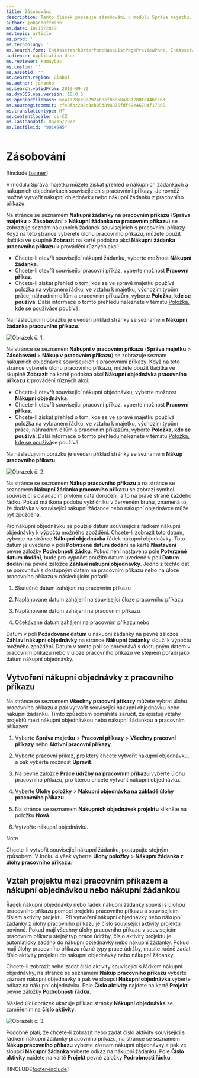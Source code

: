 ```yaml
---
title: Zásobování
description: Tento článek popisuje zásobování v modulu Správa majetku.
author: johanhoffmann
ms.date: 10/15/2019
ms.topic: article
ms.prod: ''
ms.technology: ''
ms.search.form: EntAssetWorkOrderPurchaseListPagePreviewPane, EntAssetWorkOrderPurchaseListPage, EntAssetWorkOrderPurchaseLineAmountInfoPart, EntAssetWorkOrderPurchReqListPage
audience: Application User
ms.reviewer: kamaybac
ms.custom: ''
ms.assetid: ''
ms.search.region: Global
ms.author: johanho
ms.search.validFrom: 2019-09-30
ms.dyn365.ops.version: 10.0.5
ms.openlocfilehash: 6e41a28ec922924b0ef86858a881280fd44bfe63
ms.sourcegitcommit: cfe8fbc202c3eb05d894076fdf99e46704f17365
ms.translationtype: HT
ms.contentlocale: cs-CZ
ms.lasthandoff: 06/15/2022
ms.locfileid: "9014945"
---
```

# <a name="procurement"></a>Zásobování

[!include [banner](../../includes/banner.md)]

V modulu Správa majetku můžete získat přehled o nákupních žádankách a nákupních objednávkách souvisejících s pracovními příkazy. Je rovněž možné vytvořit nákupní objednávku nebo nákupní žádanku z pracovního příkazu.

Na stránce se seznamem **Nákupní žádanky na pracovním příkazu** (**Správa majetku** > **Zásobování** > **Nákupní žádanka na pracovním příkazu**) se zobrazuje seznam nákupních žádanek souvisejících s pracovními příkazy. Když na této stránce vyberete úlohu pracovního příkazu, můžete použít tlačítka ve skupině **Zobrazit** na kartě podokna akcí **Nákupní žádanka pracovního příkazu** k provádění různých akcí:

- Chcete-li otevřít související nákupní žádanku, vyberte možnost **Nákupní žádanka**. 
- Chcete-li otevřít související pracovní příkaz, vyberte možnost **Pracovní příkaz**.
- Chcete-li získat přehled o tom, kde se ve správě majetku používá položka na vybraném řádku, ve vztahu k majetku, výchozím typům práce, náhradním dílům a pracovním příkazům, vyberte **Položka, kde se používá**. Další informace o tomto přehledu naleznete v tématu [Položka, kde se používá](../controlling-and-reporting/item-where-used.md)se používá.

Na následujícím obrázku je uveden příklad stránky se seznamem **Nákupní žádanka pracovního příkazu**.

![Obrázek č. 1.](media/08-work-orders.png)


Na stránce se seznamem **Nákupní v pracovním příkazu** (**Správa majetku** > **Zásobování** > **Nákup v pracovním příkazu**) se zobrazuje seznam nákupních objednávek souvisejících s pracovními příkazy. Když na této stránce vyberete úlohu pracovního příkazu, můžete použít tlačítka ve skupině **Zobrazit** na kartě podokna akcí **Nákupní objednávka pracovního příkazu** k provádění různých akcí:

- Chcete-li otevřít související nákupní objednávku, vyberte možnost **Nákupní objednávka**. 
- Chcete-li otevřít související pracovní příkaz, vyberte možnost **Pracovní příkaz**.
- Chcete-li získat přehled o tom, kde se ve správě majetku používá položka na vybraném řádku, ve vztahu k majetku, výchozím typům práce, náhradním dílům a pracovním příkazům, vyberte **Položka, kde se používá**. Další informace o tomto přehledu naleznete v tématu [Položka, kde se používá](../controlling-and-reporting/item-where-used.md)se používá.

Na následujícím obrázku je uveden příklad stránky se seznamem **Nákup pracovního příkazu**.

![Obrázek č. 2.](media/09-work-orders.png)


Na stránce se seznamem **Nákup pracovního příkazu** a na stránce se seznamem **Nákupní žádanka pracovního příkazu** se zobrazí symbol související s ovládacím prvkem data doručení, a to na pravé straně každého řádku. Pokud má ikona podobu vykřičníku v červeném kruhu, znamená to, že dodávka v související nákupní žádance nebo nákupní objednávce může být zpožděna.

Pro nákupní objednávku se použije datum související s řádkem nákupní objednávky k výpočtu možného zpoždění. Chcete-li zobrazit toto datum, vyberte na stránce **Nákupní objednávka** řádek nákupní objednávky. Toto datum je uvedeno v poli **Potvrzené datum dodání** na kartě **Nastavení** pevné záložky **Podrobnosti žádku**. Pokud není nastaveno pole **Potvrzené datum dodání**, bude pro výpočet použito datum uvedené v poli **Datum dodání** na pevné záložce **Záhlaví nákupní objednávky**. Jedno z těchto dat se porovnává s dostupným datem na pracovním příkazu nebo na úloze pracovního příkazu v následujícím pořadí:

1. Skutečné datum zahájení na pracovním příkazu  

2. Naplánované datum zahájení na související úloze pracovního příkazu 

3. Naplánované datum zahájení na pracovním příkazu 

4. Očekávané datum zahájení na pracovním příkazu nebo 

Datum v poli **Požadované datum** u nákupní žádanky na pevné záložce **Záhlaví nákupní objednávky** na stránce **Nákupní žádanky** slouží k výpočtu možného zpoždění. Datum v tomto poli se porovnává s dostupným datem v pracovním příkazu nebo v úloze pracovního příkazu ve stejném pořadí jako datum nákupní objednávky.


## <a name="create-a-purchase-order-from-a-work-order"></a>Vytvoření nákupní objednávky z pracovního příkazu

Na stránce se seznamem **Všechny pracovní příkazy** můžete vybrat úlohu pracovního příkazu a pak vytvořit související nákupní objednávku nebo nákupní žádanku. Tímto způsobem pomáháte zaručit, že existují vztahy projektů mezi nákupní objednávkou nebo nákupní žádankou a pracovním příkazem.

1. Vyberte **Správa majetku** > **Pracovní příkazy** > **Všechny pracovní příkazy** nebo **Aktivní pracovní příkazy**.

2. Vyberte pracovní příkaz, pro který chcete vytvořit nákupní objednávku, a pak vyberte možnost **Upravit**.

3. Na pevné záložce **Práce údržby na pracovním příkazu** vyberte úlohu pracovního příkazu, pro kterou chcete vytvořit nákupní objednávku.

4. Vyberte **Úlohy položky** > **Nákupní objednávka na základě úlohy pracovního příkazu**.

5. Na stránce se seznamem **Nákupních objednávek projektu** klikněte na položku **Nová**.

6. Vytvořte nákupní objednávku.

>[!NOTE]
>Chcete-li vytvořit související nákupní žádanku, postupujte stejným způsobem. V kroku 4 věak vyberte **Úlohy položky** > **Nákupní žádanka z úlohy pracovního příkazu**.


## <a name="project-relation-between-work-order-and-purchase-order-or-purchase-requisition"></a>Vztah projektu mezi pracovním příkazem a nákupní objednávkou nebo nákupní žádankou

Řádek nákupní objednávky nebo řádek nákupní žádanky souvisí s úlohou pracovního příkazu pomocí projektu pracovního příkazu a souvisejícím číslem aktivity projektu. Při vytvoření nákupní objednávky nebo nákupní žádanky z úlohy pracovního příkazu je číslo související aktivity projektu povinné. Pokud mají všechny úlohy pracovního příkazu v souvisejícím pracovním příkazu stejný typ práce údržby, číslo aktivity projektu je automaticky zadáno do nákupní objednávky nebo nákupní žádanky. Pokud mají úlohy pracovního příkazu různé typy práce údržby, musíte ručně zadat číslo aktivity projektu do nákupní objednávky nebo nákupní žádanky.

Chcete-li zobrazit nebo zadat číslo aktivity související s řádkem nákupní objednávky, na stránce se seznamem **Nákup pracovního příkazu** vyberte záznam nákupní objednávky a pak ve sloupci **Nákupní objednávka** vyberte odkaz na nákupní objednávku. Pole **Číslo aktivity** najdete na kartě **Projekt** pevné záložky **Podrobnosti řádku**.

Následující obrázek ukazuje příklad stránky **Nákupní objednávka** se zaměřením na **číslo aktivity**.

![Obrázek č. 3.](media/10-work-orders.png)

Podobně platí, že chcete-li zobrazit nebo zadat číslo aktivity související s řádkem nákupní žádanky pracovního příkazu, na stránce se seznamem **Nákup pracovního příkazu** vyberte záznam nákupní objednávky a pak ve sloupci **Nákupní žádanka** vyberte odkaz na nákupní žádanku. Pole **Číslo aktivity** najdete na kartě **Projekt** pevné záložky **Podrobnosti řádku**.



[!INCLUDE[footer-include](../../../includes/footer-banner.md)]